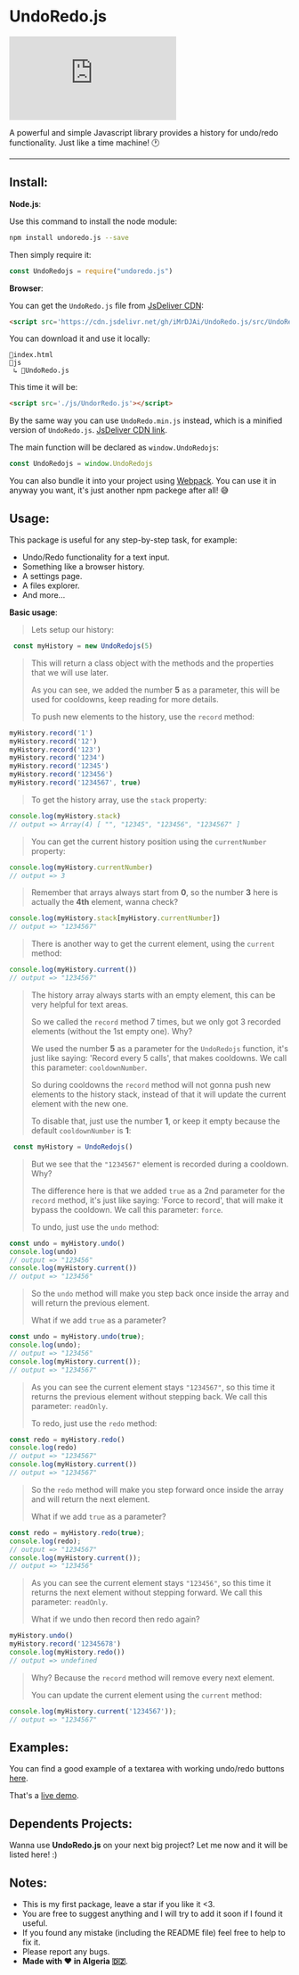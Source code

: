 # UndoRedo.js 
[![npm](https://img.shields.io/npm/v/undoredo.js?color=red)](https://www.npmjs.com/package/undoredo.js)

A powerful and simple Javascript library provides a history for undo/redo functionality. Just like a time machine! 🕐
***
## Install:
**Node.js**:

Use this command to install the node module:
```bash
npm install undoredo.js --save
```
Then simply require it:
```js
const UndoRedojs = require("undoredo.js")
```

**Browser**:

You can get the `UndoRedo.js` file from [JsDeliver CDN](https://cdn.jsdelivr.net/gh/iMrDJAi/UndoRedo.js/src/UndoRedo.js):
```html
<script src='https://cdn.jsdelivr.net/gh/iMrDJAi/UndoRedo.js/src/UndoRedo.js'></script>
```

You can download it and use it locally:
```
📄index.html
📁js
 ↳ 📄UndoRedo.js
```

This time it will be:
```html
<script src='./js/UndorRedo.js'></script>
```

By the same way you can use `UndoRedo.min.js` instead, which is a minified version of `UndoRedo.js`. [JsDeliver CDN link](https://cdn.jsdelivr.net/gh/iMrDJAi/UndoRedo.js/src/UndoRedo.min.js).

The main function will be declared as `window.UndoRedojs`:
```js
const UndoRedojs = window.UndoRedojs
```

You can also bundle it into your project using [Webpack](https://webpack.js.org/guides/getting-started/). You can use it in anyway you want, it's just another npm packege after all! 😅

## Usage:
This package is useful for any step-by-step task, for example:

- Undo/Redo functionality for a text input.
- Something like a browser history.
- A settings page.
- A files explorer.
- And more...

**Basic usage**:

>Lets setup our history:
```js
 const myHistory = new UndoRedojs(5)
```
>This will return a class object with the methods and the properties that we will use later.
>
>As you can see, we added the number **5** as a parameter, this will be used for cooldowns, keep reading for more details.
>
>To push new elements to the history, use the `record` method:
```js
myHistory.record('1')
myHistory.record('12')
myHistory.record('123')
myHistory.record('1234')
myHistory.record('12345')
myHistory.record('123456')
myHistory.record('1234567', true)
```
>To get the history array, use the `stack` property:
```js
console.log(myHistory.stack)
// output => Array(4) [ "", "12345", "123456", "1234567" ]
```
>You can get the current history position using the `currentNumber` property:
```js
console.log(myHistory.currentNumber)
// output => 3
```
>Remember that arrays always start from **0**, so the number **3** here is actually the **4th** element, wanna check?
```js
console.log(myHistory.stack[myHistory.currentNumber])
// output => "1234567"
```
>There is another way to get the current element, using the `current` method:
```js
console.log(myHistory.current())
// output => "1234567"
```
>The history array always starts with an empty element, this can be very helpful for text areas.
>
>So we called the `record` method 7 times, but we only got 3 recorded elements (without the 1st empty one). Why?
>
>We used the number **5** as a parameter for the `UndoRedojs` function, it's just like saying: 'Record every 5 calls', that makes cooldowns. We call this parameter: `cooldownNumber`.
>
>So during cooldowns the `record` method will not gonna push new elements to the history stack, instead of that it will update the current element with the new one.
>
>To disable that, just use the number **1**, or keep it empty because the default `cooldownNumber` is **1**:
```js
 const myHistory = UndoRedojs()
```
>
>But we see that the `"1234567"` element is recorded during a cooldown. Why?
>
>The difference here is that we added `true` as a 2nd parameter for the `record` method, it's just like saying: 'Force to record', that will make it bypass the cooldown. We call this parameter: `force`.
>
>To undo, just use the `undo` method:
```js
const undo = myHistory.undo()
console.log(undo)
// output => "123456"
console.log(myHistory.current())
// output => "123456"
```
>So the `undo` method will make you step back once inside the array and will return the previous element.
>
>What if we add `true` as a parameter?
```js
const undo = myHistory.undo(true);
console.log(undo);
// output => "123456"
console.log(myHistory.current());
// output => "1234567"
```
>As you can see the current element stays `"1234567"`, so this time it returns the previous element without stepping back. We call this parameter: `readOnly`.
>
>To redo, just use the `redo` method:
```js
const redo = myHistory.redo()
console.log(redo)
// output => "1234567"
console.log(myHistory.current())
// output => "1234567"
```
>So the `redo` method will make you step forward once inside the array and will return the next element.
>
>What if we add `true` as a parameter?
```js
const redo = myHistory.redo(true);
console.log(redo);
// output => "1234567"
console.log(myHistory.current());
// output => "123456"
```
>As you can see the current element stays `"123456"`, so this time it returns the next element without stepping forward. We call this parameter: `readOnly`.
>
>What if we undo then record then redo again?
```js
myHistory.undo()
myHistory.record('12345678')
console.log(myHistory.redo())
// output => undefined
```
>Why? Because the `record` method will remove every next element.
>
>You can update the current element using the `current` method:
```js
console.log(myHistory.current('1234567'));
// output => "1234567"
```
## Examples:
You can find a good example of a textarea with working undo/redo buttons [here](https://github.com/iMrDJAi/UndoRedo.js/blob/master/index.html).

That's a [live demo](https://imrdjai.github.io/UndoRedo.js).

## Dependents Projects:
Wanna use **UndoRedo.js** on your next big project? Let me now and it will be listed here! :)

## Notes:
- This is my first package, leave a star if you like it <3.
- You are free to suggest anything and I will try to add it soon if I found it useful.
- If you found any mistake (including the README file) feel free to help to fix it.
- Please report any bugs.
- **Made with ❤ in Algeria 🇩🇿**.
